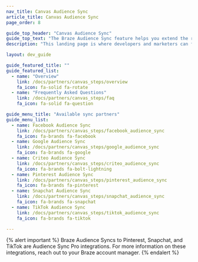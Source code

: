 ```yaml
---
nav_title: Canvas Audience Sync
article_title: Canvas Audience Sync
page_order: 8

guide_top_header: "Canvas Audience Sync"
guide_top_text: "The Braze Audience Sync feature helps you extend the reach of your campaigns to many of the top social and advertising technologies. This landing page is where developers and marketers can find resources on available Canvas sync partners."
description: "This landing page is where developers and marketers can find resources on available Canvas sync partners."

layout: dev_guide

guide_featured_title: ""
guide_featured_list:
  - name: "Overview"
    link: /docs/partners/canvas_steps/overview
    fa_icon: fa-solid fa-rotate
  - name: "Frequently Asked Questions"
    link: /docs/partners/canvas_steps/faq
    fa_icon: fa-solid fa-question

guide_menu_title: "Available sync partners"
guide_menu_list:
  - name: Facebook Audience Sync
    link: /docs/partners/canvas_steps/facebook_audience_sync
    fa_icon: fa-brands fa-facebook
  - name: Google Audience Sync
    link: /docs/partners/canvas_steps/google_audience_sync
    fa_icon: fa-brands fa-google
  - name: Criteo Audience Sync
    link: /docs/partners/canvas_steps/criteo_audience_sync
    fa_icon: fa-brands fa-bolt-lightning
  - name: Pinterest Audience Sync
    link: /docs/partners/canvas_steps/pinterest_audience_sync
    fa_icon: fa-brands fa-pinterest
  - name: Snapchat Audience Sync
    link: /docs/partners/canvas_steps/snapchat_audience_sync
    fa_icon: fa-brands fa-snapchat
  - name: TikTok Audience Sync
    link: /docs/partners/canvas_steps/tiktok_audience_sync
    fa_icon: fa-brands fa-tiktok

---
```


{% alert important %}
Braze Audience Syncs to Pinterest, Snapchat, and TikTok are Audience Sync Pro integrations. For more information on these integrations, reach out to your Braze account manager.
{% endalert %}
